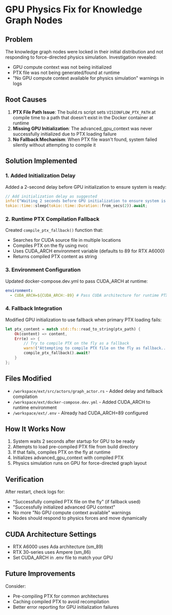 # GPU Physics Fix for Knowledge Graph Nodes

## Problem
The knowledge graph nodes were locked in their initial distribution and not responding to force-directed physics simulation. Investigation revealed:
- GPU compute context was not being initialized
- PTX file was not being generated/found at runtime
- "No GPU compute context available for physics simulation" warnings in logs

## Root Causes
1. **PTX File Path Issue**: The build.rs script sets `VISIONFLOW_PTX_PATH` at compile time to a path that doesn't exist in the Docker container at runtime
2. **Missing GPU Initialization**: The advanced_gpu_context was never successfully initialized due to PTX loading failure
3. **No Fallback Mechanism**: When PTX file wasn't found, system failed silently without attempting to compile it

## Solution Implemented

### 1. Added Initialization Delay
Added a 2-second delay before GPU initialization to ensure system is ready:
```rust
// Add initialization delay as suggested
info!("Waiting 2 seconds before GPU initialization to ensure system is ready...");
tokio::time::sleep(tokio::time::Duration::from_secs(2)).await;
```

### 2. Runtime PTX Compilation Fallback
Created `compile_ptx_fallback()` function that:
- Searches for CUDA source file in multiple locations
- Compiles PTX on the fly using nvcc
- Uses CUDA_ARCH environment variable (defaults to 89 for RTX A6000)
- Returns compiled PTX content as string

### 3. Environment Configuration
Updated docker-compose.dev.yml to pass CUDA_ARCH at runtime:
```yaml
environment:
  - CUDA_ARCH=${CUDA_ARCH:-89} # Pass CUDA architecture for runtime PTX compilation
```

### 4. Fallback Integration
Modified GPU initialization to use fallback when primary PTX loading fails:
```rust
let ptx_content = match std::fs::read_to_string(ptx_path) {
    Ok(content) => content,
    Err(e) => {
        // Try to compile PTX on the fly as a fallback
        warn!("Attempting to compile PTX file on the fly as fallback...");
        compile_ptx_fallback().await?
    }
};
```

## Files Modified
- `/workspace/ext/src/actors/graph_actor.rs` - Added delay and fallback compilation
- `/workspace/ext/docker-compose.dev.yml` - Added CUDA_ARCH to runtime environment
- `/workspace/ext/.env` - Already had CUDA_ARCH=89 configured

## How It Works Now
1. System waits 2 seconds after startup for GPU to be ready
2. Attempts to load pre-compiled PTX file from build directory
3. If that fails, compiles PTX on the fly at runtime
4. Initializes advanced_gpu_context with compiled PTX
5. Physics simulation runs on GPU for force-directed graph layout

## Verification
After restart, check logs for:
- "Successfully compiled PTX file on the fly" (if fallback used)
- "Successfully initialized advanced GPU context"
- No more "No GPU compute context available" warnings
- Nodes should respond to physics forces and move dynamically

## CUDA Architecture Settings
- RTX A6000 uses Ada architecture (sm_89)
- RTX 30-series uses Ampere (sm_86)
- Set CUDA_ARCH in .env file to match your GPU

## Future Improvements
Consider:
- Pre-compiling PTX for common architectures
- Caching compiled PTX to avoid recompilation
- Better error reporting for GPU initialization failures